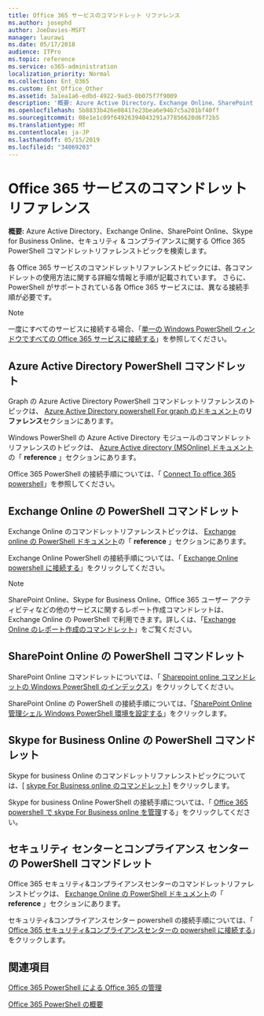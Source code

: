 ```yaml
---
title: Office 365 サービスのコマンドレット リファレンス
ms.author: josephd
author: JoeDavies-MSFT
manager: laurawi
ms.date: 05/17/2018
audience: ITPro
ms.topic: reference
ms.service: o365-administration
localization_priority: Normal
ms.collection: Ent_O365
ms.custom: Ent_Office_Other
ms.assetid: 3a1ea1a6-edbd-4922-9ad3-0b075f7f9009
description: '概要: Azure Active Directory、Exchange Online、SharePoint Online、Skype for Business Online、およびセキュリティ & のコンプライアンスに関する Office 365 PowerShell コマンドレットリファレンスのトピックをご覧ください。'
ms.openlocfilehash: 5b8833b426e08417e23bea6e94b7c5a201bf40ff
ms.sourcegitcommit: 08e1e1c09f64926394043291a77856620d6f72b5
ms.translationtype: MT
ms.contentlocale: ja-JP
ms.lasthandoff: 05/15/2019
ms.locfileid: "34069203"
---
```

# <a name="cmdlet-references-for-office-365-services"></a>Office 365 サービスのコマンドレット リファレンス

 **概要:** Azure Active Directory、Exchange Online、SharePoint Online、Skype for Business Online、セキュリティ & コンプライアンスに関する Office 365 PowerShell コマンドレットリファレンストピックを検索します。
  
各 Office 365 サービスのコマンドレットリファレンストピックには、各コマンドレットの使用方法に関する詳細な情報と手順が記載されています。 さらに、PowerShell がサポートされている各 Office 365 サービスには、異なる接続手順が必要です。
  
> [!NOTE]
> 一度にすべてのサービスに接続する場合、「[単一の Windows PowerShell ウィンドウですべての Office 365 サービスに接続する](connect-to-all-office-365-services-in-a-single-windows-powershell-window.md)」を参照してください。 
  
## <a name="azure-active-directory-powershell-cmdlets"></a>Azure Active Directory PowerShell コマンドレット

Graph の Azure Active Directory PowerShell コマンドレットリファレンスのトピックは、 [Azure Active Directory powershell For graph のドキュメント](https://docs.microsoft.com/powershell/azure/active-directory/install-adv2?view=azureadps-2.0)の**リファレンス**セクションにあります。

Windows PowerShell の Azure Active Directory モジュールのコマンドレットリファレンスのトピックは、 [Azure Active directory (MSOnline) ドキュメント](https://docs.microsoft.com/powershell/azure/active-directory/overview?view=azureadps-1.0)の「 **reference** 」セクションにあります。

Office 365 PowerShell の接続手順については、「 [Connect To office 365 powershell](connect-to-office-365-powershell.md)」を参照してください。
  
## <a name="exchange-online-powershell-cmdlets"></a>Exchange Online の PowerShell コマンドレット

Exchange Online のコマンドレットリファレンストピックは、 [Exchange online の PowerShell ドキュメント](https://docs.microsoft.com/powershell/exchange/exchange-online/exchange-online-powershell?view=exchange-ps)の「 **reference** 」セクションにあります。
  
Exchange Online PowerShell の接続手順については、「 [Exchange Online powershell に接続する](https://go.microsoft.com/fwlink/p/?LinkId=396554)」をクリックしてください。
  
> [!NOTE]
> SharePoint Online、Skype for Business Online、Office 365 ユーザー アクティビティなどの他のサービスに関するレポート作成コマンドレットは、Exchange Online の PowerShell で利用できます。詳しくは、「[Exchange Online のレポート作成のコマンドレット](https://go.microsoft.com/fwlink/p/?LinkId=691595)」をご覧ください。 
  
## <a name="sharepoint-online-powershell-cmdlets"></a>SharePoint Online の PowerShell コマンドレット

SharePoint Online コマンドレットについては、「 [Sharepoint online コマンドレットの Windows PowerShell のインデックス](https://go.microsoft.com/fwlink/p/?LinkId=691476)」をクリックしてください。
  
SharePoint Online の PowerShell の接続手順については、「[SharePoint Online 管理シェル Windows PowerShell 環境を設定する](https://go.microsoft.com/fwlink/p/?LinkId=691603)」をクリックします。
  
## <a name="skype-for-business-online-powershell-cmdlets"></a>Skype for Business Online の PowerShell コマンドレット

Skype for business Online のコマンドレットリファレンストピックについては、[ [skype For Business online のコマンドレット](https://technet.microsoft.com/library/mt228132.aspx)] をクリックします。
  
Skype for business Online PowerShell の接続手順については、「 [Office 365 powershell で skype For Business online を管理](manage-skype-for-business-online-with-office-365-powershell.md)する」をクリックしてください。

## <a name="security-amp-compliance-center-powershell-cmdlets"></a>セキュリティ センターとコンプライアンス センターの PowerShell コマンドレット

Office 365 セキュリティ&amp;コンプライアンスセンターのコマンドレットリファレンストピックは、 [Exchange Online の PowerShell ドキュメント](https://docs.microsoft.com/powershell/exchange/exchange-online/exchange-online-powershell?view=exchange-ps)の「 **reference** 」セクションにあります。
  
セキュリティ&amp;コンプライアンスセンター powershell の接続手順については、「 [Office 365 セキュリティ&amp;コンプライアンスセンターの powershell に接続する](https://docs.microsoft.com/powershell/exchange/office-365-scc/connect-to-scc-powershell/connect-to-scc-powershell?view=exchange-ps)」をクリックします。


  
## <a name="see-also"></a>関連項目

[Office 365 PowerShell による Office 365 の管理](manage-office-365-with-office-365-powershell.md)
  
[Office 365 PowerShell の概要](getting-started-with-office-365-powershell.md)

